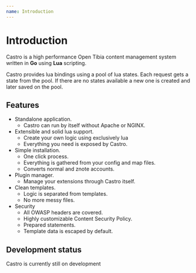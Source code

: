 ```yaml
---
name: Introduction
---
```


# Introduction

Castro is a high performance Open Tibia content management system written in **Go** using **Lua** scripting.

Castro provides lua bindings using a pool of lua states. Each request gets a state from the pool. If there are no states available a new one is created and later saved on the pool.

## Features

- Standalone application.
    - Castro can run by itself without Apache or NGINX.
- Extensible and solid lua support.
    - Create your own logic using exclusively lua 
    - Everything you need is exposed by Castro.
- Simple installation. 
    - One click process. 
    - Everything is gathered from your config and map files.   
    - Converts normal and znote accounts.
- Plugin manager. 
    - Manage your extensions through Castro itself.     
- Clean templates. 
    - Logic is separated from templates. 
    - No more messy files.    
- Security
    - All OWASP headers are covered.
    - Highly customizable Content Security Policy.
    - Prepared statements.
    - Template data is escaped by default.

## Development status

Castro is currently still on development